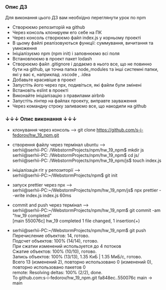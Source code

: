 ### Опис ДЗ
Для виконання цього ДЗ вам необхідно переглянути урок по npm

- Створюємо репозиторій на github
- Через консоль клонируем его себе на ПК
- Через консоль створюємо файл index.js у корньому проекті
- В цьому файлі реалізовуються функції: суммування, вичитання та умноження
- Ініціалізуємо npm (npm init) і заповнюємо всі поля
- Встановлюємо в проект пакет lodash
- Створюємо файл .gitignore і додаємо в нього все, що не повинно бути на github, це точна папка node_modules та інші системні папки, які у вас є, наприклад .vscode , .idea
- Добавьте красивіше в проект
- Запустіть його через npx, подивіться, які файли були змінені
- Встановіть eslint в проекті
- Виконайте ініціалізацію з правилами airbnb
- Запустіть лінтер на файлах проекту, виправте зауваження
- Через командну строку заливаємо все, що накодили на github
### ↓↓↓ Опис виконання ↓↓↓
- клонування через консоль -->
git clone https://github.com/s-i-fedorov/hw_19_npm.git

- створення файлу через термінал ubuntu -->  
serhii@serhii-PC: /WebstormProjects/npm/hw_19_npm$ mkdir js  
serhii@serhii-PC: /WebstormProjects/npm/hw_19_npm$ cd js/  
serhii@serhii-PC: /WebstormProjects/npm/hw_19_npm/js$ touch index.js

- ініціалізація гіт у репозиторії -->  
serhii@serhii-PC:~/WebstormProjects/npm$ git init

- запуск prettier через npx -->  
serhii@serhii-PC:~/WebstormProjects/npm/hw_19_npm/js$ npx prettier --write index.js
index.js 60ms

- commit and push через термінал -->  
  serhii@serhii-PC:~/WebstormProjects/npm/hw_19_npm$ git commit -am "hw_19 completed"  
  [main 550076c] hw_19 completed
  1 file changed, 1 insertion(+)  
- serhii@serhii-PC:~/WebstormProjects/npm/hw_19_npm$ git push  
    Перечисление объектов: 14, готово.  
    Подсчет объектов: 100% (14/14), готово.  
    При сжатии изменений используется до 4 потоков  
    Сжатие объектов: 100% (10/10), готово.  
    Запись объектов: 100% (13/13), 1.35 КиБ | 1.35 МиБ/с, готово.  
    Всего 13 (изменений 2), повторно использовано 0 (изменений 0), повторно использовано пакетов 0  
    remote: Resolving deltas: 100% (2/2), done.  
    To github.com:s-i-fedorov/hw_19_npm.git
    fa848ec..550076c  main -> main
